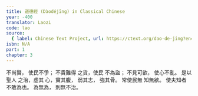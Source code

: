 ```yaml
---
title: 道德經 (Dàodéjīng) in Classical Chinese
year: -400
translator: Laozi
code: lao
source:
  { label: Chinese Text Project, url: https://ctext.org/dao-de-jing?en=off }
isbn: N/A
part: 1
chapter: 3
---
```


不尚賢，
使民不爭；
不貴難得
之貨，使民
不為盜；
不見可欲，
使心不亂。
是以聖人
之治，虛其
心，實其腹，
弱其志，
強其骨。
常使民無
知無欲。
使夫知者
不敢為也。
為無為，
則無不治。

